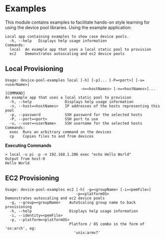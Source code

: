# Examples

This module contains examples to facilitate hands-on style learning for
using the device pool libraries. Using the example application:

```shell
Local app containing examples to show case device pools.
  -h, --help   Displays help usage information
Commands:
  local  An example app that uses a local static pool to provision
  ec2    Demonstrates autoscaling and ec2 device pools
```

## Local Provisioning

```shell
Usage: device-pool-examples local [-h] [-p]... [-P=<port>] [-u=<userName>]
                                  -n=<hostNames> [-n=<hostNames>]... [COMMAND]
An example app that uses a local static pool to provision
  -h, --help               Displays help usage information
  -n, --host=<hostNames>   IP addresses of the hosts representing this pool
  -p, --password           SSH password for the selected hosts
  -P, --port=<port>        SSH port to use
  -u, --user=<userName>    SSH username for the selected hosts
Commands:
  exec  Runs an arbitrary command on the devices
  cp    Copies files to and from devices
```

__Executing Commands__

```shell
> local -u pi -p -n 192.168.1.206 exec "echo Hello World"
Output from host-0
Hello World
```

## EC2 Provisioning

```shell
Usage: device-pool-examples ec2 [-h] -g=<groupName> [-i=<pemFile>]
                                -p=<platformOS>
Demonstrates autoscaling and ec2 device pools
  -g, --group=<groupName>    AutoScaling group name to back provisioning
  -h, --help                 Displays help usage information
  -i, --identity=<pemFile>
  -p, --platform=<platformOS>
                             Platform / OS combo in the form of 'os:arch', eg:
                               'unix:armv7'
```
